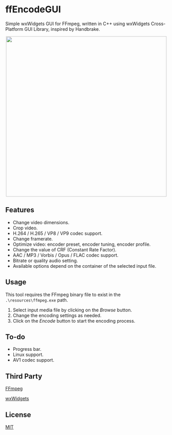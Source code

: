 # ffEncodeGUI
Simple wxWidgets GUI for FFmpeg, written in C++ using wxWidgets Cross-Platform GUI Library, inspired by Handbrake.
<p align="center">
   <img src=".git/usage.gif" width="500">
</p>

## Features
- Change video dimensions.
- Crop video.
- H.264 / H.265 / VP8 / VP9 codec support.
- Change framerate.
- Optimize video: encoder preset, encoder tuning, encoder profile.
- Change the value of CRF (Constant Rate Factor).
- AAC / MP3 / Vorbis / Opus / FLAC codec support.
- Bitrate or quality audio setting.
- Available options depend on the container of the selected input file.

## Usage
This tool requires the FFmpeg binary file to exist in the `.\resources\ffmpeg.exe` path.
1. Select input media file by clicking on the *Browse* button.
2. Change the encoding settings as needed.
3. Click on the *Encode* button to start the encoding process.

## To-do
- Progress bar.
- Linux support.
- AV1 codec support.

## Third Party
[FFmpeg](https://ffmpeg.org/)

[wxWidgets](https://www.wxwidgets.org/)

## License
[MIT](https://choosealicense.com/licenses/mit/)

